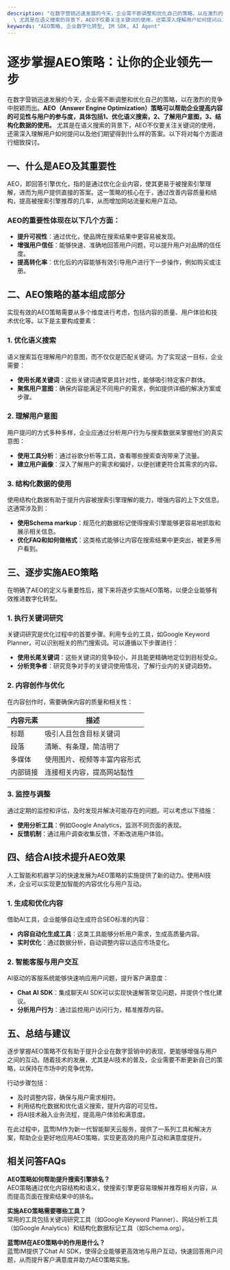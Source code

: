```yaml
---
description: "在数字营销迅速发展的今天，企业需不断调整和优化自己的策略，以在激烈的竞争中脱颖而出。**AEO（Answer Engine Optimization）策略可以帮助企业提高内容的可见性与用户的参与度，具体包括1、优化语义搜索，2、了解用户意图，3、结构化数据的使用。**\
  \ 尤其是在语义搜索的背景下，AEO不仅要关注关键词的使用，还需深入理解用户如何提问以及他们期望得到什么样的答案。以下将对每个方面进行细致探讨。"
keywords: "AEO策略, 企业数字化转型, IM SDK, AI Agent"
---
```

# 逐步掌握AEO策略：让你的企业领先一步

在数字营销迅速发展的今天，企业需不断调整和优化自己的策略，以在激烈的竞争中脱颖而出。**AEO（Answer Engine Optimization）策略可以帮助企业提高内容的可见性与用户的参与度，具体包括1、优化语义搜索，2、了解用户意图，3、结构化数据的使用。** 尤其是在语义搜索的背景下，AEO不仅要关注关键词的使用，还需深入理解用户如何提问以及他们期望得到什么样的答案。以下将对每个方面进行细致探讨。

## 一、什么是AEO及其重要性

AEO，即回答引擎优化，指的是通过优化企业内容，使其更易于被搜索引擎理解，进而为用户提供直接的答案。这一策略的核心在于，通过改善内容质量和结构，提高被搜索引擎推荐的几率，从而增加网站流量和用户互动。

### AEO的重要性体现在以下几个方面：

- **提升可视性**：通过优化，使品牌在搜索结果中更容易被发现。
- **增强用户信任**：能够快速、准确地回答用户问题，可以提升用户对品牌的信任度。
- **提高转化率**：优化后的内容能够有效引导用户进行下一步操作，例如购买或注册。

## 二、AEO策略的基本组成部分

实现有效的AEO策略需要从多个维度进行考虑，包括内容的质量、用户体验和技术优化等。以下是主要构成要素：

### 1. 优化语义搜索

语义搜索旨在理解用户的意图，而不仅仅是匹配关键词。为了实现这一目标，企业需要：

- **使用长尾关键词**：这些关键词通常更具针对性，能够吸引特定客户群体。
- **聚焦用户意图**：确保内容能满足不同用户的需求，例如提供详细的解决方案或步骤。

### 2. 理解用户意图

用户提问的方式多种多样，企业应通过分析用户行为与搜索数据来掌握他们的真实意图：

- **使用工具分析**：通过谷歌分析等工具，查看哪些搜索查询带来了流量。
- **建立用户画像**：深入了解用户的需求和偏好，以便创建更符合其需求的内容。

### 3. 结构化数据的使用

使用结构化数据有助于提升内容被搜索引擎理解的能力，增强内容的上下文信息。这通常涉及到：

- **使用Schema markup**：规范化的数据标记使得搜索引擎能够更容易地抓取和展示相关信息。
- **优化FAQ和如何做格式**：这类格式能够让内容在搜索结果中更突出，被更多用户看到。

## 三、逐步实施AEO策略

在明确了AEO的定义与重要性后，接下来将逐步实施AEO策略，以便企业能够有效推进数字化转型。

### 1. 执行关键词研究

关键词研究是优化过程中的首要步骤。利用专业的工具，如Google Keyword Planner，可以识别相关的热门搜索词。可以遵循以下步骤进行：

- **使用长尾关键词**：这些关键词的竞争较小，并且能更精确地定位到目标受众。
- **分析竞争者**：研究竞争对手的关键词使用情况，了解行业内的关键词趋势。

### 2. 内容创作与优化

在内容创作时，需要确保内容的质量和相关性：

| 内容元素 | 描述 |
|----------|------|
| 标题 | 吸引人且包含目标关键词 |
| 段落 | 清晰、有条理，简洁明了 |
| 多媒体 | 使用图片、视频等丰富内容形式 |
| 内部链接 | 连接相关内容，提高网站黏性 |

### 3. 监控与调整

通过定期的监控和评估，及时发现并解决可能存在的问题。可以考虑以下措施：

- **使用分析工具**：例如Google Analytics，监测不同页面的表现。
- **反馈机制**：通过用户调查收集反馈，不断改进用户体验。

## 四、结合AI技术提升AEO效果

人工智能和机器学习的快速发展为AEO策略的实施提供了新的动力。使用AI技术，企业可以实现更加智能的内容优化与用户互动。

### 1. 生成和优化内容

借助AI工具，企业能够自动生成符合SEO标准的内容：

- **内容自动化生成工具**：这类工具能够分析用户需求，生成高质量内容。
- **实时优化**：通过数据分析，自动调整内容以适应市场变化。

### 2. 智能客服与用户交互

AI驱动的客服系统能够快速响应用户问题，提升客户满意度：

- **Chat AI SDK**：集成聊天AI SDK可以实现快速解答常见问题，并提供个性化建议。
- **分析用户行为**：通过监控用户访问行为，精准推荐内容。

## 五、总结与建议

逐步掌握AEO策略不仅有助于提升企业在数字营销中的表现，更能够增强与用户之间的互动。随着技术的发展，尤其是AI技术的普及，企业需要不断更新自己的策略，以保持在市场中的竞争优势。

行动步骤包括：

- 及时调整内容，确保与用户需求相符。
- 利用结构化数据和优化语义搜索，提升内容的可见性。
- 将AI技术融入业务流程，提高用户体验和满意度。

在此过程中，蓝莺IM作为新一代智能聊天云服务，提供了一系列工具和解决方案，帮助企业更好地应用AEO策略，实现更高效的用户互动和满意度提升。

## 相关问答FAQs

**AEO策略如何帮助提升搜索引擎排名？**  
AEO策略通过优化内容结构和语义，使搜索引擎更容易理解并推荐相关内容，从而提高页面在搜索结果中的排名。

**实施AEO策略需要哪些工具？**  
常用的工具包括关键词研究工具（如Google Keyword Planner）、网站分析工具（如Google Analytics）和结构化数据标记工具（如Schema.org）。

**蓝莺IM在AEO策略中的作用是什么？**  
蓝莺IM提供了Chat AI SDK，使得企业能够更高效地与用户互动，快速回答用户问题，从而提升客户满意度并助力AEO策略实施。
